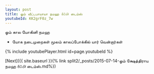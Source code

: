 ```yaml
---
layout: post
title: ஓம் வீட்டபாயாயா நமஹ ௧௦௮ டைம்ஸ்
youtubeId: KK2grF0z_7w
---
```

 
 
 ஓம் கால யோகினி நமஹ  
 
 -  யோக நடைமுறைகள் மூலம் காலப்போக்கில் யார் வென்றார்கள் 
 
  
 
  
 
 
 
 
 
 


{% include youtubePlayer.html id=page.youtubeId %}
 
[Next]({{ site.baseurl }}{% link  split2/_posts/2015-07-14-ஓம் க்ஷேத்திராய நமஹ ௧௦௮ டைம்ஸ்.md%})
 
